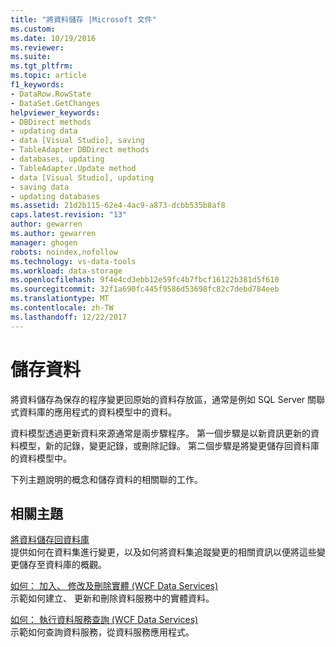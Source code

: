 ```yaml
---
title: "將資料儲存 |Microsoft 文件"
ms.custom: 
ms.date: 10/19/2016
ms.reviewer: 
ms.suite: 
ms.tgt_pltfrm: 
ms.topic: article
f1_keywords:
- DataRow.RowState
- DataSet.GetChanges
helpviewer_keywords:
- DBDirect methods
- updating data
- data [Visual Studio], saving
- TableAdapter DBDirect methods
- databases, updating
- TableAdapter.Update method
- data [Visual Studio], updating
- saving data
- updating databases
ms.assetid: 21d2b115-62e4-4ac9-a873-dcbb535b8af8
caps.latest.revision: "13"
author: gewarren
ms.author: gewarren
manager: ghogen
robots: noindex,nofollow
ms.technology: vs-data-tools
ms.workload: data-storage
ms.openlocfilehash: 9f4e4cd3ebb12e59fc4b7fbcf16122b381d5f610
ms.sourcegitcommit: 32f1a690fc445f9586d53698fc82c7debd784eeb
ms.translationtype: MT
ms.contentlocale: zh-TW
ms.lasthandoff: 12/22/2017
---
```

# <a name="saving-data"></a>儲存資料
將資料儲存為保存的程序變更回原始的資料存放區，通常是例如 SQL Server 關聯式資料庫的應用程式的資料模型中的資料。  
  
 資料模型透過更新資料來源通常是兩步驟程序。 第一個步驟是以新資訊更新的資料模型，新的記錄，變更記錄，或刪除記錄。 第二個步驟是將變更儲存回資料庫的資料模型中。  
  
 下列主題說明的概念和儲存資料的相關聯的工作。  
  
## <a name="related-topics"></a>相關主題  
[將資料儲存回資料庫](../data-tools/save-data-back-to-the-database.md)  
 提供如何在資料集進行變更，以及如何將資料集追蹤變更的相關資訊以便將這些變更儲存至資料庫的概觀。  
  
[如何： 加入、 修改及刪除實體 (WCF Data Services)](/dotnet/framework/data/wcf/how-to-add-modify-and-delete-entities-wcf-data-services)  
示範如何建立、 更新和刪除資料服務中的實體資料。  
  
[如何： 執行資料服務查詢 (WCF Data Services)](/dotnet/framework/data/wcf/how-to-execute-data-service-queries-wcf-data-services)  
示範如何查詢資料服務，從資料服務應用程式。  
